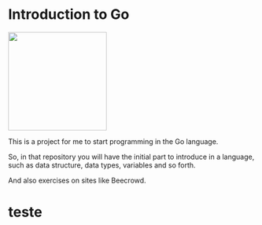 # Introduction to Go

<img src="https://www.nicepng.com/png/full/412-4126643_how-go-gopher.png" height="200">

This is a project for me to start programming in the Go language.

So, in that repository you will have the initial part to introduce in a language, such as data structure, data types, variables and so forth.

And also exercises on sites like Beecrowd.
# teste
